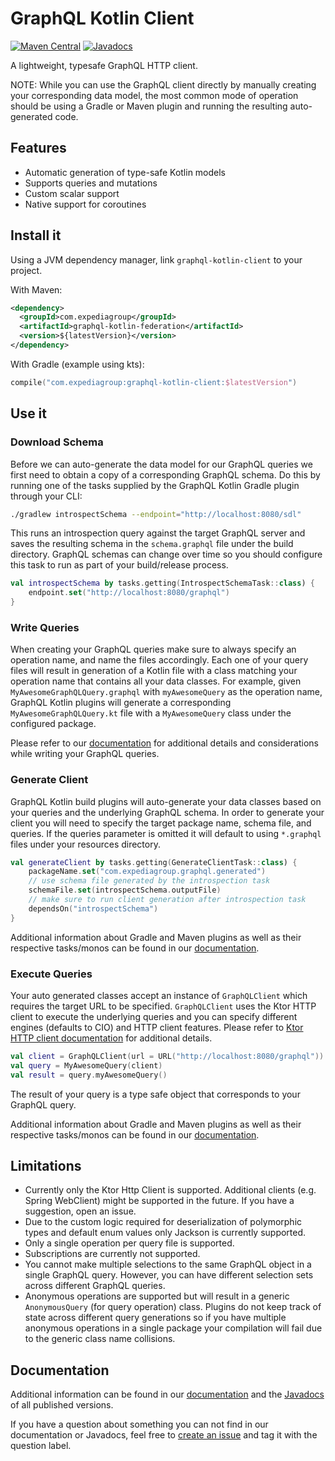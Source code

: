 # GraphQL Kotlin Client
[![Maven Central](https://img.shields.io/maven-central/v/com.expediagroup/graphql-kotlin-client.svg?label=Maven%20Central)](https://search.maven.org/search?q=g:%22com.expediagroup%22%20AND%20a:%22graphql-kotlin-client%22)
[![Javadocs](https://img.shields.io/maven-central/v/com.expediagroup/graphql-kotlin-client.svg?label=javadoc&colorB=brightgreen)](https://www.javadoc.io/doc/com.expediagroup/graphql-kotlin-client)

A lightweight, typesafe GraphQL HTTP client.

NOTE: While you can use the GraphQL client directly by manually creating your corresponding data model, the most common
mode of operation should be using a Gradle or Maven plugin and running the resulting auto-generated code.

## Features

* Automatic generation of type-safe Kotlin models
* Supports queries and mutations
* Custom scalar support
* Native support for coroutines

## Install it

Using a JVM dependency manager, link `graphql-kotlin-client` to your project.

With Maven:

```xml
<dependency>
  <groupId>com.expediagroup</groupId>
  <artifactId>graphql-kotlin-federation</artifactId>
  <version>${latestVersion}</version>
</dependency>
```

With Gradle (example using kts):

```kotlin
compile("com.expediagroup:graphql-kotlin-client:$latestVersion")
```

## Use it

### Download Schema

Before we can auto-generate the data model for our GraphQL queries we first need to obtain a copy of a corresponding
GraphQL schema. Do this by running one of the tasks supplied by the GraphQL Kotlin Gradle plugin through your
CLI:

```bash
./gradlew introspectSchema --endpoint="http://localhost:8080/sdl"
```

This runs an introspection query against the target GraphQL server and saves the resulting schema in the `schema.graphql` file
under the build directory. GraphQL schemas can change over time so you should configure this task to run
as part of your build/release process.

```kotlin
val introspectSchema by tasks.getting(IntrospectSchemaTask::class) {
    endpoint.set("http://localhost:8080/graphql")
}
```

### Write Queries

When creating your GraphQL queries make sure to always specify an operation name, and name the files accordingly. Each one
of your query files will result in generation of a Kotlin file with a class matching your operation name that contains
all your data classes. For example, given `MyAwesomeGraphQLQuery.graphql` with `myAwesomeQuery` as the operation name, GraphQL Kotlin
plugins will generate a corresponding `MyAwesomeGraphQLQuery.kt` file with a `MyAwesomeQuery` class under the configured package.

Please refer to our [documentation](https://expediagroup.github.io/graphql-kotlin) for additional details and considerations
while writing your GraphQL queries.

### Generate Client

GraphQL Kotlin build plugins will auto-generate your data classes based on your queries and the underlying GraphQL schema.
In order to generate your client you will need to specify the target package name, schema file, and queries. If the queries parameter
is omitted it will default to using `*.graphql` files under your resources directory.

```kotlin
val generateClient by tasks.getting(GenerateClientTask::class) {
    packageName.set("com.expediagroup.graphql.generated")
    // use schema file generated by the introspection task
    schemaFile.set(introspectSchema.outputFile)
    // make sure to run client generation after introspection task
    dependsOn("introspectSchema")
}
```

Additional information about Gradle and Maven plugins as well as their respective tasks/monos can be found in our
[documentation](https://expediagroup.github.io/graphql-kotlin).

### Execute Queries

Your auto generated classes accept an instance of `GraphQLClient` which requires the target URL to be specified. `GraphQLClient`
uses the Ktor HTTP client to execute the underlying queries and you can specify different engines (defaults to CIO) and
HTTP client features. Please refer to [Ktor HTTP client documentation](https://ktor.io/clients/index.html) for additional
details.

```kotlin
val client = GraphQLClient(url = URL("http://localhost:8080/graphql"))
val query = MyAwesomeQuery(client)
val result = query.myAwesomeQuery()
```

The result of your query is a type safe object that corresponds to your GraphQL query.

Additional information about Gradle and Maven plugins as well as their respective tasks/monos can be found in our
[documentation](https://expediagroup.github.io/graphql-kotlin).

## Limitations

* Currently only the Ktor Http Client is supported. Additional clients (e.g. Spring WebClient) might be supported in the future. If you have a suggestion, open an issue.
* Due to the custom logic required for deserialization of polymorphic types and default enum values only Jackson is currently supported.
* Only a single operation per query file is supported.
* Subscriptions are currently not supported.
* You cannot make multiple selections to the same GraphQL object in a single GraphQL query. However, you can have different selection sets across different GraphQL queries.
* Anonymous operations are supported but will result in a generic `AnonymousQuery` (for query operation) class. Plugins
do not keep track of state across different query generations so if you have multiple anonymous operations in a single
package your compilation will fail due to the generic class name collisions.

## Documentation

Additional information can be found in our [documentation](https://expediagroup.github.io/graphql-kotlin) and the
[Javadocs](https://www.javadoc.io/doc/com.expediagroup/graphql-kotlin-client) of all published versions.

If you have a question about something you can not find in our documentation or Javadocs, feel free to
[create an issue](https://github.com/ExpediaGroup/graphql-kotlin/issues) and tag it with the question label.
